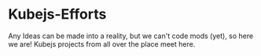 # Kubejs-Efforts
Any Ideas can be made into a reality, but we can't code mods (yet), so here we are! Kubejs projects from all over the place meet here.
